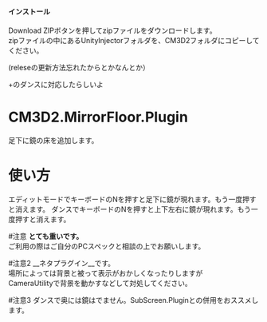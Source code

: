 #### インストール  
Download ZIPボタンを押してzipファイルをダウンロードします。  
zipファイルの中にあるUnityInjectorフォルダを、CM3D2フォルダにコピーしてください。

(releseの更新方法忘れたからとかなんとか）

+のダンスに対応したらしいよ

# CM3D2.MirrorFloor.Plugin
足下に鏡の床を追加します。

# 使い方
エディットモードでキーボードのNを押すと足下に鏡が現れます。もう一度押すと消えます。
ダンスでキーボードのNを押すと上下左右に鏡が現れます。もう一度押すと消えます。

#注意
__とても重いです。__  
ご利用の際はご自分のPCスペックと相談の上でお願いします。

#注意2
__ネタプラグイン__です。  
場所によっては背景と被って表示がおかしくなったりしますが  
CameraUtilityで背景を動かすなどして対処してください。  

#注意3
ダンスで奥には鏡はでません。SubScreen.Pluginとの併用をおススメします。

